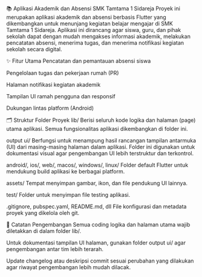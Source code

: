 📚 Aplikasi Akademik dan Absensi SMK Tamtama 1 Sidareja
Proyek ini merupakan aplikasi akademik dan absensi berbasis Flutter yang dikembangkan untuk menunjang kegiatan belajar mengajar di SMK Tamtama 1 Sidareja. Aplikasi ini dirancang agar siswa, guru, dan pihak sekolah dapat dengan mudah mengakses informasi akademik, melakukan pencatatan absensi, menerima tugas, dan menerima notifikasi kegiatan sekolah secara digital.

✨ Fitur Utama
Pencatatan dan pemantauan absensi siswa

Pengelolaan tugas dan pekerjaan rumah (PR)

Halaman notifikasi kegiatan akademik

Tampilan UI ramah pengguna dan responsif

Dukungan lintas platform (Android)

🗂 Struktur Folder Proyek
lib/
Berisi seluruh kode logika dan halaman (page) utama aplikasi. Semua fungsionalitas aplikasi dikembangkan di folder ini.

output ui/
Berfungsi untuk menampung hasil rancangan tampilan antarmuka (UI) dari masing-masing halaman dalam aplikasi. Folder ini digunakan untuk dokumentasi visual agar pengembangan UI lebih terstruktur dan terkontrol.

android/, ios/, web/, macos/, windows/, linux/
Folder default Flutter untuk mendukung build aplikasi ke berbagai platform.

assets/
Tempat menyimpan gambar, ikon, dan file pendukung UI lainnya.

test/
Folder untuk menyimpan file testing aplikasi.

.gitignore, pubspec.yaml, README.md, dll
File konfigurasi dan metadata proyek yang dikelola oleh git.

📌 Catatan Pengembangan
Semua coding logika dan halaman utama wajib diletakkan di dalam folder lib/.

Untuk dokumentasi tampilan UI halaman, gunakan folder output ui/ agar pengembangan antar tim lebih terarah.

Update changelog atau deskripsi commit sesuai perubahan yang dilakukan agar riwayat pengembangan lebih mudah dilacak.